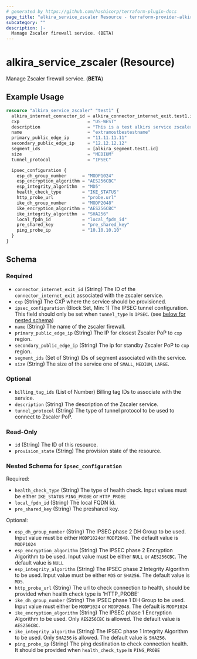 ```yaml
---
# generated by https://github.com/hashicorp/terraform-plugin-docs
page_title: "alkira_service_zscaler Resource - terraform-provider-alkira"
subcategory: ""
description: |-
  Manage Zscaler firewall service. (BETA)
---
```


# alkira_service_zscaler (Resource)

Manage Zscaler firewall service. (**BETA**)

## Example Usage

```terraform
resource "alkira_service_zscaler" "test1" {
  alkira_internet_connector_id = alkira_connector_internet_exit.test1.id
  cxp                          = "US-WEST"
  description                  = "This is a test alkirs service zscaler"
  name                         = "extramostbestestname"
  primary_public_edge_ip       = "11.11.11.11"
  secondary_public_edge_ip     = "12.12.12.12"
  segment_ids                  = [alkira_segment.test1.id]
  size                         = "MEDIUM"
  tunnel_protocol              = "IPSEC"

  ipsec_configuration {
    esp_dh_group_number      = "MODP1024"
    esp_encryption_algorithm = "AES256CBC"
    esp_integrity_algorithm  = "MD5"
    health_check_type        = "IKE_STATUS"
    http_probe_url           = "probe.url"
    ike_dh_group_number      = "MODP2048"
    ike_encryption_algorithm = "AES256CBC"
    ike_integrity_algorithm  = "SHA256"
    local_fpdn_id            = "local_fpdn_id"
    pre_shared_key           = "pre_shared_key"
    ping_probe_ip            = "10.10.10.10"
  }
}
```

<!-- schema generated by tfplugindocs -->
## Schema

### Required

- `connector_internet_exit_id` (String) The ID of the `connector_internet_exit` associated with the zscaler service.
- `cxp` (String) The CXP where the service should be provisioned.
- `ipsec_configuration` (Block Set, Min: 1) The IPSEC tunnel configuration. This field should only be set when `tunnel_type` is `IPSEC`. (see [below for nested schema](#nestedblock--ipsec_configuration))
- `name` (String) The name of the zscaler firewall.
- `primary_public_edge_ip` (String) The IP for closest Zscaler PoP to `cxp` region.
- `secondary_public_edge_ip` (String) The ip for standby Zscaler PoP to `cxp` region.
- `segment_ids` (Set of String) IDs of segment associated with the service.
- `size` (String) The size of the service one of `SMALL`, `MEDIUM`, `LARGE`.

### Optional

- `billing_tag_ids` (List of Number) Billing tag IDs to associate with the service.
- `description` (String) The description of the Zscaler service.
- `tunnel_protocol` (String) The type of tunnel protocol to be used to connect to Zscaler PoP.

### Read-Only

- `id` (String) The ID of this resource.
- `provision_state` (String) The provision state of the resource.

<a id="nestedblock--ipsec_configuration"></a>
### Nested Schema for `ipsec_configuration`

Required:

- `health_check_type` (String) The type of health check. Input values must be either `IKE_STATUS` `PING_PROBE` or `HTTP_PROBE`
- `local_fpdn_id` (String) The local FQDN Id.
- `pre_shared_key` (String) The preshared key.

Optional:

- `esp_dh_group_number` (String) The IPSEC phase 2 DH Group to be used. Input value must be either `MODP1024`or `MODP2048`. The default value is `MODP1024`
- `esp_encryption_algorithm` (String) The IPSEC phase 2 Encryption Algorithm to be used. Input value must be either `NULL` or `AES256CBC`. The default value is `NULL`
- `esp_integrity_algorithm` (String) The IPSEC phase 2 Integrity Algorithm to be used. Input value must be either `MD5` or `SHA256`. The default value is `MD5`.
- `http_probe_url` (String) The url to check connection to health, should be provided when health check type is 'HTTP_PROBE'
- `ike_dh_group_number` (String) The IPSEC phase 1 DH Group to be used. Input value must either be `MODP1024` or `MODP2048`. The default is `MODP1024`
- `ike_encryption_algorithm` (String) The IPSEC phase 1 Encryption Algorithm to be used. Only `AES256CBC` is allowed. The default value is `AES256CBC`.
- `ike_integrity_algorithm` (String) The IPSEC phase 1 Integrity Algorithm to be used. Only `SHA256` is allowed. The default value is `SHA256`.
- `ping_probe_ip` (String) The ping destination to check connection health. It should be provided when `health_check_type` is `PING_PROBE`


